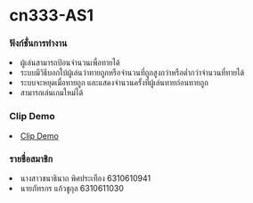 # cn333-AS1

### ฟังก์ชั่นการทำงาน
<li>ผู้เล่นสามารถป้อนจำนวนเพื่อทายได้</li>
<li>ระบบมีวิธีบอกใบ้ผู้เล่นว่าทายถูกหรือจำนวนที่ถูกสูงกว่าหรือต่ำกว่าจำนวนที่ทายได้</li>
<li>ระบบจะหยุดเมื่อทายถูก และแสดงจำนวนครั้งที่ผู้เล่นทายก่อนทายถูก</li>
<li>สามารถเล่นเกมใหม่ได้</li>


### Clip Demo
<li><a href="https://www.youtube.com/watch?v=tRteNT0a_bM">Clip Demo</a></li>


### รายชื่อสมาชิก
<li>นางสาวชนาธินาถ พิศประเทือง 6310610941</li>
<li>นายภัทรกร แก้วชูกุล 6310611030</li>
